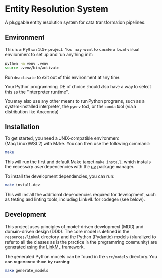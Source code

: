 # Entity Resolution System

A pluggable entity resolution system for data transformation pipelines.

## Environment

This is a Python 3.9+ project. You may want to create a
local virtual environment to set up and run anything in it:

```bash
python -m venv .venv
source .venv/bin/activate
```

Run `deactivate` to exit out of this environment at any time.

Your Python programming IDE of choice should also have a way to select
this as the "interpreter runtime".

You may also use any other means to run Python programs, such as a
system-installed interpreter, the `pyenv` tool, or the `conda` tool (via a
distribution like Anaconda).

## Installation

To get started, you need a UNIX-compatible environment (Mac/Linux/WSL2) with Make. You can then use the following command:

```bash
make
```

This will run the first and default Make target `make install`, which installs the necessary _user_ dependencies with the [uv](https://docs.astral.sh/uv/getting-started/installation/) package manager.

To install the development dependencies, you can run:

```bash
make install-dev
```

This will install the additional dependencies required for development, such as testing and linting tools, including LinkML for codegen (see below).

## Development

This project uses principles of model-driven development (MDD) and domain-driven design (DDD). The core model is defined in the `resources/linkml` directory, and the Python (Pydantic) models (pluralized to refer to all the classes as is the practice in the programming community) are generated using the [LinkML](https://linkml.io/) framework.

The generated Python models can be found in the `src/models` directory. You can regenerate them by running:

```bash
make generate_models
```
